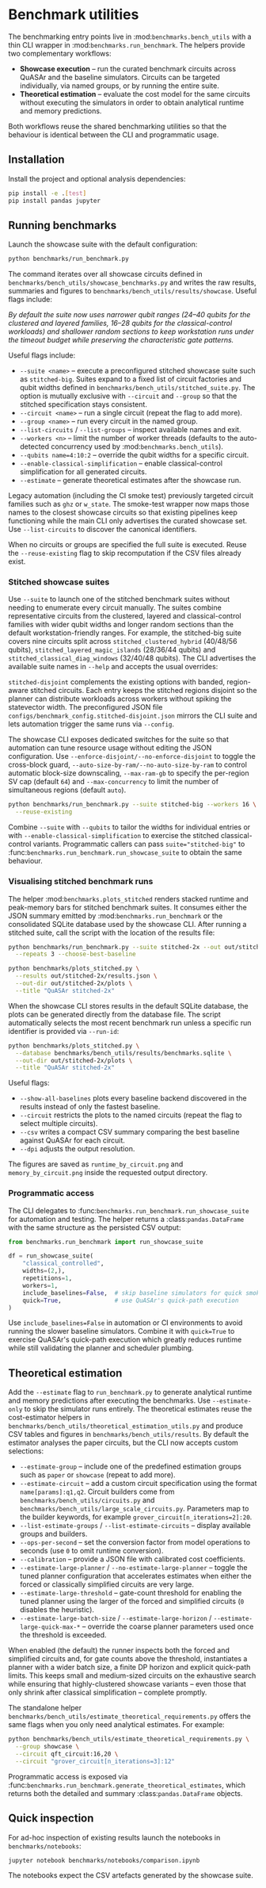 # Benchmark utilities

The benchmarking entry points live in :mod:`benchmarks.bench_utils` with a thin
CLI wrapper in :mod:`benchmarks.run_benchmark`.  The helpers provide two
complementary workflows:

* **Showcase execution** – run the curated benchmark circuits across QuASAr and
  the baseline simulators.  Circuits can be targeted individually, via named
  groups, or by running the entire suite.
* **Theoretical estimation** – evaluate the cost model for the same circuits
  without executing the simulators in order to obtain analytical runtime and
  memory predictions.

Both workflows reuse the shared benchmarking utilities so that the behaviour is
identical between the CLI and programmatic usage.

## Installation

Install the project and optional analysis dependencies:

```bash
pip install -e .[test]
pip install pandas jupyter
```

## Running benchmarks

Launch the showcase suite with the default configuration:

```bash
python benchmarks/run_benchmark.py
```

The command iterates over all showcase circuits defined in
``benchmarks/bench_utils/showcase_benchmarks.py`` and writes the raw results,
summaries and figures to ``benchmarks/bench_utils/results/showcase``.  Useful
flags include:

*By default the suite now uses narrower qubit ranges (24–40 qubits for the
clustered and layered families, 16–28 qubits for the classical-control
workloads) and shallower random sections to keep workstation runs under the
timeout budget while preserving the characteristic gate patterns.*

Useful flags include:

* ``--suite <name>`` – execute a preconfigured stitched showcase suite such as
  ``stitched-big``.  Suites expand to a fixed list of circuit factories and
  qubit widths defined in ``benchmarks/bench_utils/stitched_suite.py``.  The
  option is mutually exclusive with ``--circuit`` and ``--group`` so that the
  stitched specification stays consistent.
* ``--circuit <name>`` – run a single circuit (repeat the flag to add more).
* ``--group <name>`` – run every circuit in the named group.
* ``--list-circuits`` / ``--list-groups`` – inspect available names and exit.
* ``--workers <n>`` – limit the number of worker threads (defaults to the
  auto-detected concurrency used by :mod:`benchmarks.bench_utils`).
* ``--qubits name=4:10:2`` – override the qubit widths for a specific circuit.
* ``--enable-classical-simplification`` – enable classical-control
  simplification for all generated circuits.
* ``--estimate`` – generate theoretical estimates after the showcase run.

Legacy automation (including the CI smoke test) previously targeted circuit
families such as ``ghz`` or ``w_state``.  The smoke-test wrapper now maps those
names to the closest showcase circuits so that existing pipelines keep
functioning while the main CLI only advertises the curated showcase set.  Use
``--list-circuits`` to discover the canonical identifiers.

When no circuits or groups are specified the full suite is executed.  Reuse the
``--reuse-existing`` flag to skip recomputation if the CSV files already exist.

### Stitched showcase suites

Use ``--suite`` to launch one of the stitched benchmark suites without needing
to enumerate every circuit manually.  The suites combine representative circuits
from the clustered, layered and classical-control families with wider qubit
widths and longer random sections than the default workstation-friendly ranges.
For example, the stitched-big suite covers nine circuits split across
``stitched_clustered_hybrid`` (40/48/56 qubits),
``stitched_layered_magic_islands`` (28/36/44 qubits) and
``stitched_classical_diag_windows`` (32/40/48 qubits).  The CLI advertises the
available suite names in ``--help`` and accepts the usual overrides:

``stitched-disjoint`` complements the existing options with banded, region-
aware stitched circuits.  Each entry keeps the stitched regions disjoint so the
planner can distribute workloads across workers without spiking the statevector
width.  The preconfigured JSON file
``configs/benchmark_config.stitched-disjoint.json`` mirrors the CLI suite and
lets automation trigger the same runs via ``--config``.

The showcase CLI exposes dedicated switches for the suite so that automation
can tune resource usage without editing the JSON configuration.  Use
``--enforce-disjoint/--no-enforce-disjoint`` to toggle the cross-block guard,
``--auto-size-by-ram/--no-auto-size-by-ram`` to control automatic block-size
downscaling, ``--max-ram-gb`` to specify the per-region SV cap (default ``64``)
and ``--max-concurrency`` to limit the number of simultaneous regions (default
``auto``).

```bash
python benchmarks/run_benchmark.py --suite stitched-big --workers 16 \
  --reuse-existing
```

Combine ``--suite`` with ``--qubits`` to tailor the widths for individual
entries or with ``--enable-classical-simplification`` to exercise the stitched
classical-control variants.  Programmatic callers can pass ``suite="stitched-big"``
to :func:`benchmarks.run_benchmark.run_showcase_suite` to obtain the same
behaviour.

### Visualising stitched benchmark runs

The helper :mod:`benchmarks.plots_stitched` renders stacked runtime and
peak-memory bars for stitched benchmark suites.  It consumes either the JSON
summary emitted by :mod:`benchmarks.run_benchmark` or the consolidated SQLite
database used by the showcase CLI.  After running a stitched suite, call the
script with the location of the results file:

```bash
python benchmarks/run_benchmark.py --suite stitched-2x --out out/stitched-2x \
  --repeats 3 --choose-best-baseline

python benchmarks/plots_stitched.py \
  --results out/stitched-2x/results.json \
  --out-dir out/stitched-2x/plots \
  --title "QuASAr stitched-2x"
```

When the showcase CLI stores results in the default SQLite database, the plots
can be generated directly from the database file.  The script automatically
selects the most recent benchmark run unless a specific run identifier is
provided via ``--run-id``:

```bash
python benchmarks/plots_stitched.py \
  --database benchmarks/bench_utils/results/benchmarks.sqlite \
  --out-dir out/stitched-2x/plots \
  --title "QuASAr stitched-2x"
```

Useful flags:

* ``--show-all-baselines`` plots every baseline backend discovered in the
  results instead of only the fastest baseline.
* ``--circuit`` restricts the plots to the named circuits (repeat the flag to
  select multiple circuits).
* ``--csv`` writes a compact CSV summary comparing the best baseline against
  QuASAr for each circuit.
* ``--dpi`` adjusts the output resolution.

The figures are saved as ``runtime_by_circuit.png`` and
``memory_by_circuit.png`` inside the requested output directory.

### Programmatic access

The CLI delegates to :func:`benchmarks.run_benchmark.run_showcase_suite` for
automation and testing.  The helper returns a :class:`pandas.DataFrame` with the
same structure as the persisted CSV output:

```python
from benchmarks.run_benchmark import run_showcase_suite

df = run_showcase_suite(
    "classical_controlled",
    widths=(2,),
    repetitions=1,
    workers=1,
    include_baselines=False,  # skip baseline simulators for quick smoke tests
    quick=True,               # use QuASAr's quick-path execution
)
```

Use ``include_baselines=False`` in automation or CI environments to avoid
running the slower baseline simulators.  Combine it with ``quick=True`` to
exercise QuASAr's quick-path execution which greatly reduces runtime while
still validating the planner and scheduler plumbing.

## Theoretical estimation

Add the ``--estimate`` flag to ``run_benchmark.py`` to generate analytical
runtime and memory predictions after executing the benchmarks.  Use
``--estimate-only`` to skip the simulator runs entirely.  The theoretical
estimates reuse the cost-estimator helpers in
``benchmarks/bench_utils/theoretical_estimation_utils.py`` and produce CSV
tables and figures in ``benchmarks/bench_utils/results``.  By default the
estimator analyses the paper circuits, but the CLI now accepts custom
selections:

* ``--estimate-group`` – include one of the predefined estimation groups such as
  ``paper`` or ``showcase`` (repeat to add more).
* ``--estimate-circuit`` – add a custom circuit specification using the format
  ``name[params]:q1,q2``.  Circuit builders come from
  ``benchmarks/bench_utils/circuits.py`` and
  ``benchmarks/bench_utils/large_scale_circuits.py``.  Parameters map to the
  builder keywords, for example ``grover_circuit[n_iterations=2]:20``.
* ``--list-estimate-groups`` / ``--list-estimate-circuits`` – display available
  groups and builders.
* ``--ops-per-second`` – set the conversion factor from model operations to
  seconds (use ``0`` to omit runtime conversion).
* ``--calibration`` – provide a JSON file with calibrated cost coefficients.
* ``--estimate-large-planner`` / ``--no-estimate-large-planner`` – toggle the
  tuned planner configuration that accelerates estimates when either the forced
  or classically simplified circuits are very large.
* ``--estimate-large-threshold`` – gate-count threshold for enabling the tuned
  planner using the larger of the forced and simplified circuits (``0``
  disables the heuristic).
* ``--estimate-large-batch-size`` / ``--estimate-large-horizon`` /
  ``--estimate-large-quick-max-*`` – override the coarse planner parameters used
  once the threshold is exceeded.

When enabled (the default) the runner inspects both the forced and simplified
circuits and, for gate counts above the threshold, instantiates a planner with a
wider batch size, a finite DP horizon and explicit quick-path limits.  This
keeps small and medium-sized circuits on the exhaustive search while ensuring
that highly-clustered showcase variants – even those that only shrink after
classical simplification – complete promptly.

The standalone helper ``benchmarks/bench_utils/estimate_theoretical_requirements.py``
offers the same flags when you only need analytical estimates.  For example:

```bash
python benchmarks/bench_utils/estimate_theoretical_requirements.py \
  --group showcase \
  --circuit qft_circuit:16,20 \
  --circuit "grover_circuit[n_iterations=3]:12"
```

Programmatic access is exposed via
:func:`benchmarks.run_benchmark.generate_theoretical_estimates`, which returns
both the detailed and summary :class:`pandas.DataFrame` objects.

## Quick inspection

For ad-hoc inspection of existing results launch the notebooks in
``benchmarks/notebooks``:

```bash
jupyter notebook benchmarks/notebooks/comparison.ipynb
```

The notebooks expect the CSV artefacts generated by the showcase suite.

